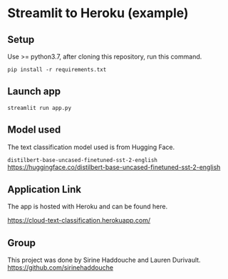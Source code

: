 # Streamlit to Heroku (example)

## Setup

Use >= python3.7, after cloning this repository, run this command.

`pip install -r requirements.txt`

## Launch app

`streamlit run app.py`

## Model used

The text classification model used is from Hugging Face.

`distilbert-base-uncased-finetuned-sst-2-english`
https://huggingface.co/distilbert-base-uncased-finetuned-sst-2-english

## Application Link

The app is hosted with Heroku and can be found here.

https://cloud-text-classification.herokuapp.com/

## Group

This project was done by Sirine Haddouche and Lauren Durivault.
https://github.com/sirinehaddouche
